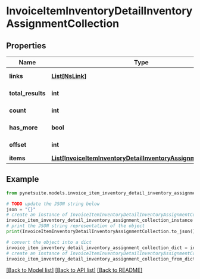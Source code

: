 # InvoiceItemInventoryDetailInventoryAssignmentCollection


## Properties

Name | Type | Description | Notes
------------ | ------------- | ------------- | -------------
**links** | [**List[NsLink]**](NsLink.md) |  | [optional] [readonly] 
**total_results** | **int** |  | [optional] [readonly] 
**count** | **int** |  | [optional] [readonly] 
**has_more** | **bool** |  | [optional] [readonly] 
**offset** | **int** |  | [optional] [readonly] 
**items** | [**List[InvoiceItemInventoryDetailInventoryAssignmentElement]**](InvoiceItemInventoryDetailInventoryAssignmentElement.md) |  | [optional] 

## Example

```python
from pynetsuite.models.invoice_item_inventory_detail_inventory_assignment_collection import InvoiceItemInventoryDetailInventoryAssignmentCollection

# TODO update the JSON string below
json = "{}"
# create an instance of InvoiceItemInventoryDetailInventoryAssignmentCollection from a JSON string
invoice_item_inventory_detail_inventory_assignment_collection_instance = InvoiceItemInventoryDetailInventoryAssignmentCollection.from_json(json)
# print the JSON string representation of the object
print(InvoiceItemInventoryDetailInventoryAssignmentCollection.to_json())

# convert the object into a dict
invoice_item_inventory_detail_inventory_assignment_collection_dict = invoice_item_inventory_detail_inventory_assignment_collection_instance.to_dict()
# create an instance of InvoiceItemInventoryDetailInventoryAssignmentCollection from a dict
invoice_item_inventory_detail_inventory_assignment_collection_from_dict = InvoiceItemInventoryDetailInventoryAssignmentCollection.from_dict(invoice_item_inventory_detail_inventory_assignment_collection_dict)
```
[[Back to Model list]](../README.md#documentation-for-models) [[Back to API list]](../README.md#documentation-for-api-endpoints) [[Back to README]](../README.md)


